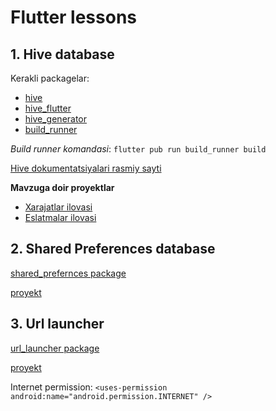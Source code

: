 # Flutter lessons

## 1. Hive database
Kerakli packagelar:

- [hive](https://pub.dev/packages/hive)
- [hive_flutter](https://pub.dev/packages/hive_flutter)
- [hive_generator](https://pub.dev/packages/hive_generator)
- [build_runner](https://pub.dev/packages/build_runner)

*Build runner komandasi*: ```flutter pub run build_runner build```

[Hive dokumentatsiyalari rasmiy sayti](https://docs.hivedb.dev/#/)

**Mavzuga doir proyektlar**
- [Xarajatlar ilovasi](https://github.com/qahor0v/flutter_with_me/tree/master/my_expenses)
- [Eslatmalar ilovasi](https://github.com/qahor0v/flutter_with_me/tree/master/hive_db)

## 2. Shared Preferences database
[shared_prefernces package](https://pub.dev/packages/shared_preferences)

[proyekt](https://github.com/qahor0v/Flutter-Lessons/tree/master/shared_preference_lesson)


## 3. Url launcher
[url_launcher package](https://pub.dev/packages/url_launcher)

[proyekt](https://github.com/qahor0v/Flutter-Lessons/tree/master/url_launcher_lesson)

Internet permission: ``` <uses-permission android:name="android.permission.INTERNET" /> ```





